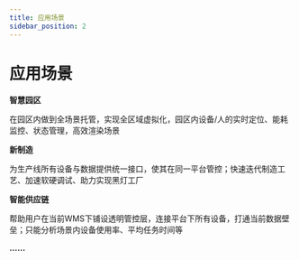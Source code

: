```yaml
---
title: 应用场景
sidebar_position: 2
---
```


# 应用场景

**智慧园区**

在园区内做到全场景托管，实现全区域虚拟化，园区内设备/人的实时定位、能耗监控、状态管理，高效渲染场景

**新制造**

为生产线所有设备与数据提供统一接口，使其在同一平台管控；快速迭代制造工艺、加速软硬调试、助力实现黑灯工厂

**智能供应链**

帮助用户在当前WMS下铺设透明管控层，连接平台下所有设备，打通当前数据壁垒；只能分析场景内设备使用率、平均任务时间等

**……**
